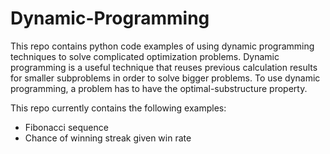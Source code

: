 # Dynamic-Programming

This repo contains python code examples of using dynamic programming techniques to solve complicated optimization problems. Dynamic programming is a useful technique that reuses previous calculation results for smaller subproblems in order to solve bigger problems. To use dynamic programming, a problem has to have the optimal-substructure property. 

This repo currently contains the following examples:
* Fibonacci sequence
* Chance of winning streak given win rate
